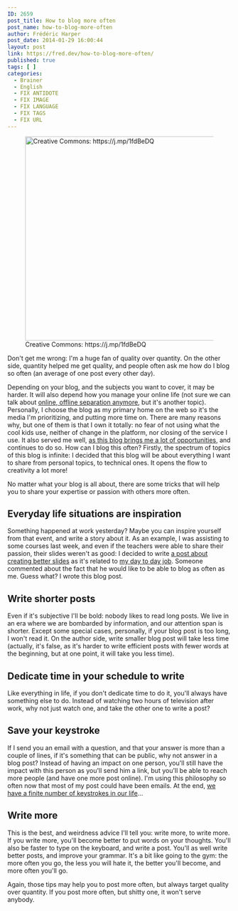 ```yaml
---
ID: 2659
post_title: How to blog more often
post_name: how-to-blog-more-often
author: Frédéric Harper
post_date: 2014-01-29 16:00:44
layout: post
link: https://fred.dev/how-to-blog-more-often/
published: true
tags: [ ]
categories:
  - Brainer
  - English
  - FIX ANTIDOTE
  - FIX IMAGE
  - FIX LANGUAGE
  - FIX TAGS
  - FIX URL
---
```

<figure><img alt="Creative Commons: https://j.mp/1fdBeDQ" src="http://fred.dev/wp-content/uploads/2014/01/blogging.jpg" width="600" height="459" /><figcaption> Creative Commons: https://j.mp/1fdBeDQ</figcaption></figure>
Don't get me wrong: I'm a huge fan of quality over quantity. On the other side, quantity helped me get quality, and people often ask me how do I blog so often (an average of one post every other day).

Depending on your blog, and the subjects you want to cover, it may be harder. It will also depend how you manage your online life (not sure we can talk about [online, offline separation anymore][1], but it's another topic). Personally, I choose the blog as my primary home on the web so it's the media I'm prioritizing, and putting more time on. There are many reasons why, but one of them is that I own it totally: no fear of not using what the cool kids use, neither of change in the platform, nor closing of the service I use. It also served me well, [as this blog brings me a lot of opportunities][2], and continues to do so. How can I blog this often? Firstly, the spectrum of topics of this blog is infinite: I decided that this blog will be about everything I want to share from personal topics, to technical ones. It opens the flow to creativity a lot more!

No matter what your blog is all about, there are some tricks that will help you to share your expertise or passion with others more often.

## Everyday life situations are inspiration

Something happened at work yesterday? Maybe you can inspire yourself from that event, and write a story about it. As an example, I was assisting to some courses last week, and even if the teachers were able to share their passion, their slides weren't as good: I decided to write [a post about creating better slides][3] as it's related to [my day to day job][4]. Someone commented about the fact that he would like to be able to blog as often as me. Guess what? I wrote this blog post.

## Write shorter posts

Even if it's subjective I'll be bold: nobody likes to read long posts. We live in an era where we are bombarded by information, and our attention span is shorter. Except some special cases, personally, if your blog post is too long, I won't read it. On the author side, write smaller blog post will take less time (actually, it's false, as it's harder to write efficient posts with fewer words at the beginning, but at one point, it will take you less time).

## Dedicate time in your schedule to write

Like everything in life, if you don't dedicate time to do it, you'll always have something else to do. Instead of watching two hours of television after work, why not just watch one, and take the other one to write a post?

## Save your keystroke

If I send you an email with a question, and that your answer is more than a couple of lines, if it's something that can be public, why not answer in a blog post? Instead of having an impact on one person, you'll still have the impact with this person as you'll send him a link, but you'll be able to reach more people (and have one more post online). I'm using this philosophy so often now that most of my post could have been emails. At the end, [we have a finite number of keystrokes in our life][5]...

## Write more

This is the best, and weirdness advice I'll tell you: write more, to write more. If you write more, you'll become better to put words on your thoughts. You'll also be faster to type on the keyboard, and write a post. You'll as well write better posts, and improve your grammar. It's a bit like going to the gym: the more often you go, the less you will hate it, the better you'll become, and more often you'll go.

Again, those tips may help you to post more often, but always target quality over quantity. If you post more often, but shitty one, it won't serve anybody. 

 [1]: http://fred.dev/trace-a-line-between-the-web-and-your-private-life/ "Trace a line between the web, and your private life"
 [2]: http://fred.dev/so-you-want-to-start-blogging-if-not-you-should/ "So you want to start blogging? If not, you should!"
 [3]: http://fred.dev/make-your-slides-worth-of-showing-them/ "Make your slides worth of showing them"
 [4]: http://fred.dev/three-months-as-a-mozillian/ "Three months as a Mozillian"
 [5]: http://fred.dev/saving-your-keystrokes/ "Saving your keystrokes"